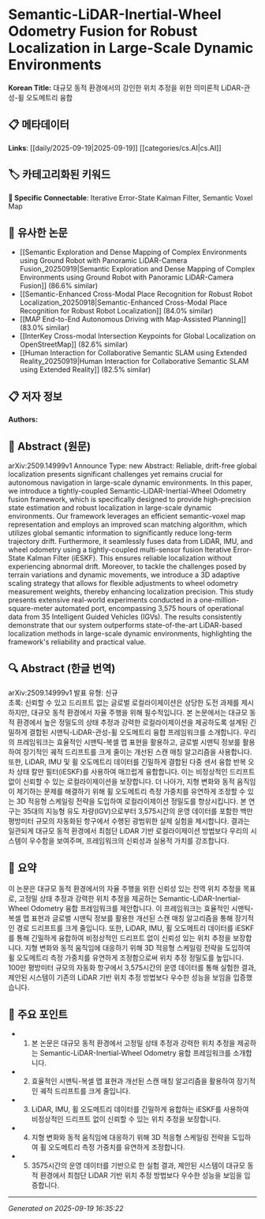 
# Semantic-LiDAR-Inertial-Wheel Odometry Fusion for Robust Localization in Large-Scale Dynamic Environments

**Korean Title:** 대규모 동적 환경에서의 강인한 위치 추정을 위한 의미론적 LiDAR-관성-휠 오도메트리 융합

## 📋 메타데이터

**Links**: [[daily/2025-09-19|2025-09-19]] [[categories/cs.AI|cs.AI]]

## 🏷️ 카테고리화된 키워드
**🔗 Specific Connectable**: Iterative Error-State Kalman Filter, Semantic Voxel Map

## 🔗 유사한 논문
- [[Semantic Exploration and Dense Mapping of Complex Environments using Ground Robot with Panoramic LiDAR-Camera Fusion_20250919|Semantic Exploration and Dense Mapping of Complex Environments using Ground Robot with Panoramic LiDAR-Camera Fusion]] (86.6% similar)
- [[Semantic-Enhanced Cross-Modal Place Recognition for Robust Robot Localization_20250918|Semantic-Enhanced Cross-Modal Place Recognition for Robust Robot Localization]] (84.0% similar)
- [[MAP End-to-End Autonomous Driving with Map-Assisted Planning]] (83.0% similar)
- [[InterKey Cross-modal Intersection Keypoints for Global Localization on OpenStreetMap]] (82.6% similar)
- [[Human Interaction for Collaborative Semantic SLAM using Extended Reality_20250919|Human Interaction for Collaborative Semantic SLAM using Extended Reality]] (82.5% similar)

## 📋 저자 정보

**Authors:** 

## 📄 Abstract (원문)

arXiv:2509.14999v1 Announce Type: new 
Abstract: Reliable, drift-free global localization presents significant challenges yet remains crucial for autonomous navigation in large-scale dynamic environments. In this paper, we introduce a tightly-coupled Semantic-LiDAR-Inertial-Wheel Odometry fusion framework, which is specifically designed to provide high-precision state estimation and robust localization in large-scale dynamic environments. Our framework leverages an efficient semantic-voxel map representation and employs an improved scan matching algorithm, which utilizes global semantic information to significantly reduce long-term trajectory drift. Furthermore, it seamlessly fuses data from LiDAR, IMU, and wheel odometry using a tightly-coupled multi-sensor fusion Iterative Error-State Kalman Filter (iESKF). This ensures reliable localization without experiencing abnormal drift. Moreover, to tackle the challenges posed by terrain variations and dynamic movements, we introduce a 3D adaptive scaling strategy that allows for flexible adjustments to wheel odometry measurement weights, thereby enhancing localization precision. This study presents extensive real-world experiments conducted in a one-million-square-meter automated port, encompassing 3,575 hours of operational data from 35 Intelligent Guided Vehicles (IGVs). The results consistently demonstrate that our system outperforms state-of-the-art LiDAR-based localization methods in large-scale dynamic environments, highlighting the framework's reliability and practical value.

## 🔍 Abstract (한글 번역)

arXiv:2509.14999v1 발표 유형: 신규  
초록: 신뢰할 수 있고 드리프트 없는 글로벌 로컬라이제이션은 상당한 도전 과제를 제시하지만, 대규모 동적 환경에서 자율 주행을 위해 필수적입니다. 본 논문에서는 대규모 동적 환경에서 높은 정밀도의 상태 추정과 강력한 로컬라이제이션을 제공하도록 설계된 긴밀하게 결합된 시맨틱-LiDAR-관성-휠 오도메트리 융합 프레임워크를 소개합니다. 우리의 프레임워크는 효율적인 시맨틱-복셀 맵 표현을 활용하고, 글로벌 시맨틱 정보를 활용하여 장기적인 궤적 드리프트를 크게 줄이는 개선된 스캔 매칭 알고리즘을 사용합니다. 또한, LiDAR, IMU 및 휠 오도메트리 데이터를 긴밀하게 결합된 다중 센서 융합 반복 오차 상태 칼만 필터(iESKF)를 사용하여 매끄럽게 융합합니다. 이는 비정상적인 드리프트 없이 신뢰할 수 있는 로컬라이제이션을 보장합니다. 더 나아가, 지형 변화와 동적 움직임이 제기하는 문제를 해결하기 위해 휠 오도메트리 측정 가중치를 유연하게 조정할 수 있는 3D 적응형 스케일링 전략을 도입하여 로컬라이제이션 정밀도를 향상시킵니다. 본 연구는 35대의 지능형 유도 차량(IGV)으로부터 3,575시간의 운영 데이터를 포함한 백만 평방미터 규모의 자동화된 항구에서 수행된 광범위한 실제 실험을 제시합니다. 결과는 일관되게 대규모 동적 환경에서 최첨단 LiDAR 기반 로컬라이제이션 방법보다 우리의 시스템이 우수함을 보여주며, 프레임워크의 신뢰성과 실용적 가치를 강조합니다.

## 📝 요약

이 논문은 대규모 동적 환경에서의 자율 주행을 위한 신뢰성 있는 전역 위치 추정을 목표로, 고정밀 상태 추정과 강력한 위치 추정을 제공하는 Semantic-LiDAR-Inertial-Wheel Odometry 융합 프레임워크를 제안합니다. 이 프레임워크는 효율적인 시맨틱-복셀 맵 표현과 글로벌 시맨틱 정보를 활용한 개선된 스캔 매칭 알고리즘을 통해 장기적인 경로 드리프트를 크게 줄입니다. 또한, LiDAR, IMU, 휠 오도메트리 데이터를 iESKF를 통해 긴밀하게 융합하여 비정상적인 드리프트 없이 신뢰성 있는 위치 추정을 보장합니다. 지형 변화와 동적 움직임에 대응하기 위해 3D 적응형 스케일링 전략을 도입하여 휠 오도메트리 측정 가중치를 유연하게 조정함으로써 위치 추정 정밀도를 높입니다. 100만 평방미터 규모의 자동화 항구에서 3,575시간의 운영 데이터를 통해 실험한 결과, 제안된 시스템이 기존의 LiDAR 기반 위치 추정 방법보다 우수한 성능을 보임을 입증했습니다.

## 🎯 주요 포인트

- 1. 본 논문은 대규모 동적 환경에서 고정밀 상태 추정과 강력한 위치 추정을 제공하는 Semantic-LiDAR-Inertial-Wheel Odometry 융합 프레임워크를 소개합니다.

- 2. 효율적인 시맨틱-복셀 맵 표현과 개선된 스캔 매칭 알고리즘을 활용하여 장기적인 궤적 드리프트를 크게 줄입니다.

- 3. LiDAR, IMU, 휠 오도메트리 데이터를 긴밀하게 융합하는 iESKF를 사용하여 비정상적인 드리프트 없이 신뢰할 수 있는 위치 추정을 보장합니다.

- 4. 지형 변화와 동적 움직임에 대응하기 위해 3D 적응형 스케일링 전략을 도입하여 휠 오도메트리 측정 가중치를 유연하게 조정합니다.

- 5. 3575시간의 운영 데이터를 기반으로 한 실험 결과, 제안된 시스템이 대규모 동적 환경에서 최첨단 LiDAR 기반 위치 추정 방법보다 우수한 성능을 보임을 입증합니다.

---

*Generated on 2025-09-19 16:35:22*